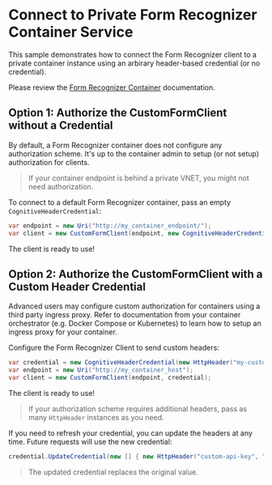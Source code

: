 # Connect to Private Form Recognizer Container Service

This sample demonstrates how to connect the Form Recognizer client to a private container instance using an arbirary header-based credential (or no credential).

Please review the [Form Recognizer Container] documentation.

## Option 1: Authorize the CustomFormClient without a Credential

By default, a Form Recognizer container does not configure any authorization scheme. It's up to the container admin to setup (or not setup) authorization for clients.

> If your container endpoint is behind a private VNET, you might not need authorization.

To connect to a default Form Recognizer container, pass an empty `CognitiveHeaderCredential`:

```csharp
var endpoint = new Uri("http://my_container_endpoint/");
var client = new CustomFormClient(endpoint, new CognitiveHeaderCredential());
```

The client is ready to use!

## Option 2: Authorize the CustomFormClient with a Custom Header Credential

Advanced users may configure custom authorization for containers using a third party ingress proxy. Refer to documentation from your container orchestrator (e.g. Docker Compose or Kubernetes) to learn how to setup an ingress proxy for your container.

Configure the Form Recognizer Client to send custom headers:

```csharp
var credential = new CognitiveHeaderCredential(new HttpHeader("my-custom-api-key", "xyz"));
var endpoint = new Uri("http://my_container_host");
var client = new CustomFormClient(endpoint, credential);
```

The client is ready to use!

> If your authorization scheme requires additional headers, pass as many `HttpHeader` instances as you need.

If you need to refresh your credential, you can update the headers at any time. Future requests will use the new credential:

```csharp
credential.UpdateCredential(new [] { new HttpHeader("custom-api-key", "abc")});
```

> The updated credential replaces the original value.

[Form Recognizer Container]: https://docs.microsoft.com/en-us/azure/cognitive-services/form-recognizer/form-recognizer-container-howto